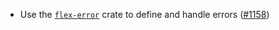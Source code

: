 *   Use the [`flex-error`](https://docs.rs/flex-error/) crate to define and
    handle errors ([#1158])

[#1158]: https://github.com/informalsystems/ibc-rs/issues/1158
